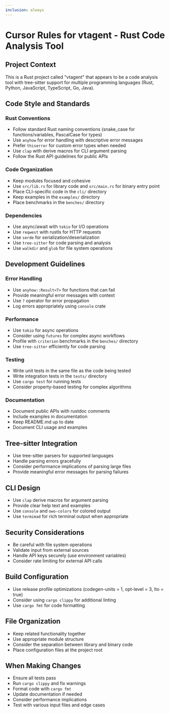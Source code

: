 ```yaml
---
inclusion: always
---
```


# Cursor Rules for vtagent - Rust Code Analysis Tool

## Project Context
This is a Rust project called "vtagent" that appears to be a code analysis tool with tree-sitter support for multiple programming languages (Rust, Python, JavaScript, TypeScript, Go, Java).

## Code Style and Standards

### Rust Conventions
- Follow standard Rust naming conventions (snake_case for functions/variables, PascalCase for types)
- Use `anyhow` for error handling with descriptive error messages
- Prefer `thiserror` for custom error types when needed
- Use `clap` with derive macros for CLI argument parsing
- Follow the Rust API guidelines for public APIs

### Code Organization
- Keep modules focused and cohesive
- Use `src/lib.rs` for library code and `src/main.rs` for binary entry point
- Place CLI-specific code in the `cli/` directory
- Keep examples in the `examples/` directory
- Place benchmarks in the `benches/` directory

### Dependencies
- Use async/await with `tokio` for I/O operations
- Use `reqwest` with rustls for HTTP requests
- Use `serde` for serialization/deserialization
- Use `tree-sitter` for code parsing and analysis
- Use `walkdir` and `glob` for file system operations

## Development Guidelines

### Error Handling
- Use `anyhow::Result<T>` for functions that can fail
- Provide meaningful error messages with context
- Use `?` operator for error propagation
- Log errors appropriately using `console` crate

### Performance
- Use `tokio` for async operations
- Consider using `futures` for complex async workflows
- Profile with `criterion` benchmarks in the `benches/` directory
- Use `tree-sitter` efficiently for code parsing

### Testing
- Write unit tests in the same file as the code being tested
- Write integration tests in the `tests/` directory
- Use `cargo test` for running tests
- Consider property-based testing for complex algorithms

### Documentation
- Document public APIs with rustdoc comments
- Include examples in documentation
- Keep README.md up to date
- Document CLI usage and examples

## Tree-sitter Integration
- Use tree-sitter parsers for supported languages
- Handle parsing errors gracefully
- Consider performance implications of parsing large files
- Provide meaningful error messages for parsing failures

## CLI Design
- Use `clap` derive macros for argument parsing
- Provide clear help text and examples
- Use `console` and `owo-colors` for colored output
- Use `termimad` for rich terminal output when appropriate

## Security Considerations
- Be careful with file system operations
- Validate input from external sources
- Handle API keys securely (use environment variables)
- Consider rate limiting for external API calls

## Build Configuration
- Use release profile optimizations (codegen-units = 1, opt-level = 3, lto = true)
- Consider using `cargo clippy` for additional linting
- Use `cargo fmt` for code formatting

## File Organization
- Keep related functionality together
- Use appropriate module structure
- Consider the separation between library and binary code
- Place configuration files at the project root

## When Making Changes
- Ensure all tests pass
- Run `cargo clippy` and fix warnings
- Format code with `cargo fmt`
- Update documentation if needed
- Consider performance implications
- Test with various input files and edge cases